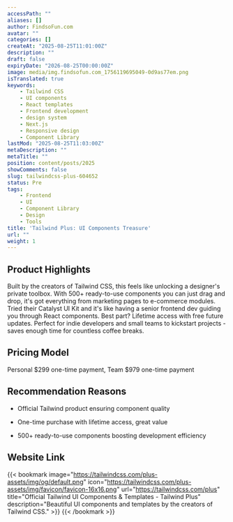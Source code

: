 ```yaml
---
accessPath: ""
aliases: []
author: FindsoFun.com
avatar: ""
categories: []
createAt: "2025-08-25T11:01:00Z"
description: ""
draft: false
expiryDate: "2026-08-25T00:00:00Z"
image: media/img.findsofun.com_1756119695049-0d9as77em.png
isTranslated: true
keywords:
    - Tailwind CSS
    - UI components
    - React templates
    - Frontend development
    - design system
    - Next.js
    - Responsive design
    - Component Library
lastMod: "2025-08-25T11:03:00Z"
metaDescription: ""
metaTitle: ""
position: content/posts/2025
showComments: false
slug: tailwindcss-plus-604652
status: Pre
tags:
    - Frontend
    - UI
    - Component Library
    - Design
    - Tools
title: 'Tailwind Plus: UI Components Treasure'
url: ""
weight: 1
---
```

## Product Highlights
Built by the creators of Tailwind CSS, this feels like unlocking a designer's private toolbox. With 500+ ready-to-use components you can just drag and drop, it's got everything from marketing pages to e-commerce modules. Tried their Catalyst UI Kit and it's like having a senior frontend dev guiding you through React components. Best part? Lifetime access with free future updates. Perfect for indie developers and small teams to kickstart projects - saves enough time for countless coffee breaks.

## Pricing Model
<!--more-->Personal $299 one-time payment, Team $979 one-time payment

## Recommendation Reasons
- Official Tailwind product ensuring component quality

- One-time purchase with lifetime access, great value

- 500+ ready-to-use components boosting development efficiency

## Website Link
{{< bookmark image="https://tailwindcss.com/plus-assets/img/og/default.png" icon="https://tailwindcss.com/plus-assets/img/favicon/favicon-16x16.png" url="https://tailwindcss.com/plus" title="Official Tailwind UI Components & Templates - Tailwind Plus" description="Beautiful UI components and templates by the creators of Tailwind CSS." >}}
{{< /bookmark >}}

